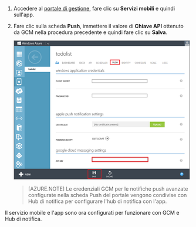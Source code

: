 
1. Accedere al [portale di gestione](https://manage.windowsazure.com/), fare clic su **Servizi mobili** e quindi sull'app.

2. Fare clic sulla scheda **Push**, immettere il valore di **Chiave API** ottenuto da GCM nella procedura precedente e quindi fare clic su **Salva**.

   	![](./media/mobile-services-android-configure-push/mobile-push-tab-android.png)

    >[AZURE.NOTE] Le credenziali GCM per le notifiche push avanzate configurate nella scheda Push del portale vengono condivise con Hub di notifica per configurare l'hub di notifica con l'app.

Il servizio mobile e l'app sono ora configurati per funzionare con GCM e Hub di notifica. 


<!--HONumber=52-->